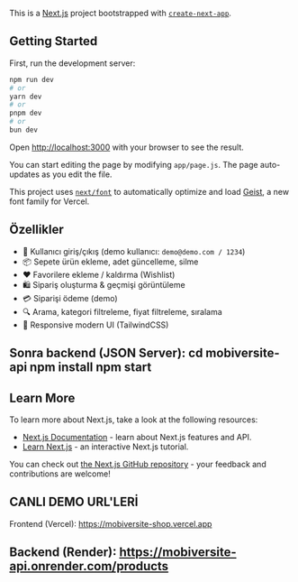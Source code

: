 This is a [Next.js](https://nextjs.org) project bootstrapped with [`create-next-app`](https://github.com/vercel/next.js/tree/canary/packages/create-next-app).

## Getting Started

First, run the development server:

```bash
npm run dev
# or
yarn dev
# or
pnpm dev
# or
bun dev
```

Open [http://localhost:3000](http://localhost:3000) with your browser to see the result.

You can start editing the page by modifying `app/page.js`. The page auto-updates as you edit the file.

This project uses [`next/font`](https://nextjs.org/docs/app/building-your-application/optimizing/fonts) to automatically optimize and load [Geist](https://vercel.com/font), a new font family for Vercel.

## Özellikler

- 🔐 Kullanıcı giriş/çıkış (demo kullanıcı: `demo@demo.com / 1234`)
- 📦 Sepete ürün ekleme, adet güncelleme, silme
- ❤️ Favorilere ekleme / kaldırma (Wishlist)
- 🛍 Sipariş oluşturma & geçmişi görüntüleme
- 💳 Siparişi ödeme (demo)
- 🔍 Arama, kategori filtreleme, fiyat filtreleme, sıralama
- 📱 Responsive modern UI (TailwindCSS)

Sonra backend (JSON Server):
cd mobiversite-api
npm install
npm start
---


## Learn More

To learn more about Next.js, take a look at the following resources:

- [Next.js Documentation](https://nextjs.org/docs) - learn about Next.js features and API.
- [Learn Next.js](https://nextjs.org/learn) - an interactive Next.js tutorial.

You can check out [the Next.js GitHub repository](https://github.com/vercel/next.js) - your feedback and contributions are welcome!

## CANLI DEMO URL'LERİ
Frontend (Vercel): https://mobiversite-shop.vercel.app

Backend (Render): https://mobiversite-api.onrender.com/products
---
